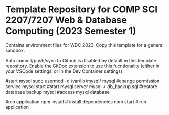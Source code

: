 # Template Repository for COMP SCI 2207/7207 Web & Database Computing (2023 Semester 1)

Contains environment files for WDC 2023. Copy this template for a general sandbox.

Auto commit/push/sync to Github is disabled by default in this template repository.
Enable the GitDoc extension to use this fucntionality (either in your VSCode settings, or in the Dev Container settings)


#start mysql
sudo usermod -d /var/lib/mysql/ mysql #change permission
service mysql start #start mysql server
mysql < db_backup.sql #restore database backup
mysql #access mysql database

#run application
npm install # install dependencies
npm start # run application